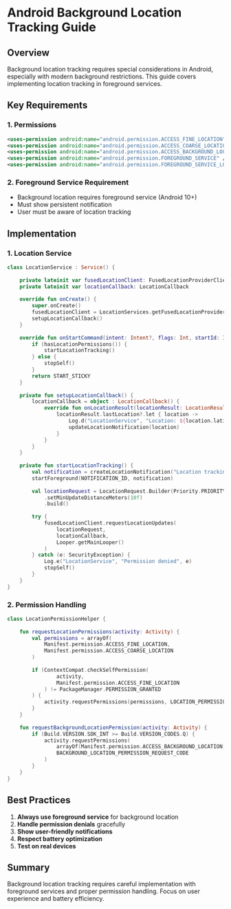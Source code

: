 # Android Background Location Tracking Guide

## Overview
Background location tracking requires special considerations in Android, especially with modern background restrictions. This guide covers implementing location tracking in foreground services.

## Key Requirements

### 1. Permissions
```xml
<uses-permission android:name="android.permission.ACCESS_FINE_LOCATION" />
<uses-permission android:name="android.permission.ACCESS_COARSE_LOCATION" />
<uses-permission android:name="android.permission.ACCESS_BACKGROUND_LOCATION" />
<uses-permission android:name="android.permission.FOREGROUND_SERVICE" />
<uses-permission android:name="android.permission.FOREGROUND_SERVICE_LOCATION" />
```

### 2. Foreground Service Requirement
- Background location requires foreground service (Android 10+)
- Must show persistent notification
- User must be aware of location tracking

## Implementation

### 1. Location Service
```kotlin
class LocationService : Service() {
    
    private lateinit var fusedLocationClient: FusedLocationProviderClient
    private lateinit var locationCallback: LocationCallback
    
    override fun onCreate() {
        super.onCreate()
        fusedLocationClient = LocationServices.getFusedLocationProviderClient(this)
        setupLocationCallback()
    }
    
    override fun onStartCommand(intent: Intent?, flags: Int, startId: Int): Int {
        if (hasLocationPermissions()) {
            startLocationTracking()
        } else {
            stopSelf()
        }
        return START_STICKY
    }
    
    private fun setupLocationCallback() {
        locationCallback = object : LocationCallback() {
            override fun onLocationResult(locationResult: LocationResult) {
                locationResult.lastLocation?.let { location ->
                    Log.d("LocationService", "Location: ${location.latitude}, ${location.longitude}")
                    updateLocationNotification(location)
                }
            }
        }
    }
    
    private fun startLocationTracking() {
        val notification = createLocationNotification("Location tracking started", "0.0, 0.0")
        startForeground(NOTIFICATION_ID, notification)
        
        val locationRequest = LocationRequest.Builder(Priority.PRIORITY_HIGH_ACCURACY, 10000)
            .setMinUpdateDistanceMeters(10f)
            .build()
        
        try {
            fusedLocationClient.requestLocationUpdates(
                locationRequest,
                locationCallback,
                Looper.getMainLooper()
            )
        } catch (e: SecurityException) {
            Log.e("LocationService", "Permission denied", e)
            stopSelf()
        }
    }
}
```

### 2. Permission Handling
```kotlin
class LocationPermissionHelper {
    
    fun requestLocationPermissions(activity: Activity) {
        val permissions = arrayOf(
            Manifest.permission.ACCESS_FINE_LOCATION,
            Manifest.permission.ACCESS_COARSE_LOCATION
        )
        
        if (ContextCompat.checkSelfPermission(
                activity,
                Manifest.permission.ACCESS_FINE_LOCATION
            ) != PackageManager.PERMISSION_GRANTED
        ) {
            activity.requestPermissions(permissions, LOCATION_PERMISSION_REQUEST_CODE)
        }
    }
    
    fun requestBackgroundLocationPermission(activity: Activity) {
        if (Build.VERSION.SDK_INT >= Build.VERSION_CODES.Q) {
            activity.requestPermissions(
                arrayOf(Manifest.permission.ACCESS_BACKGROUND_LOCATION),
                BACKGROUND_LOCATION_PERMISSION_REQUEST_CODE
            )
        }
    }
}
```

## Best Practices

1. **Always use foreground service** for background location
2. **Handle permission denials** gracefully
3. **Show user-friendly notifications**
4. **Respect battery optimization**
5. **Test on real devices**

## Summary
Background location tracking requires careful implementation with foreground services and proper permission handling. Focus on user experience and battery efficiency.
